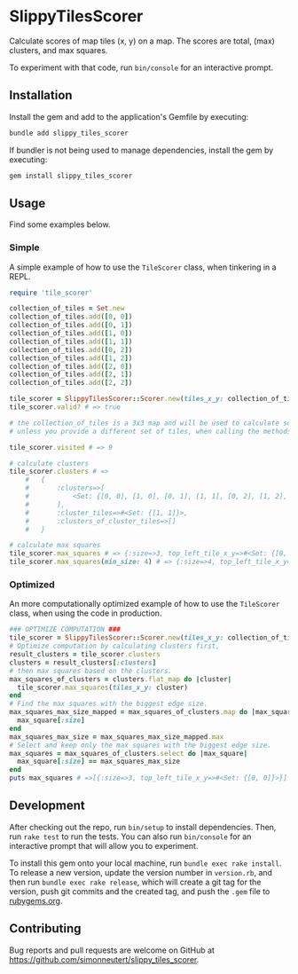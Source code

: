 # SlippyTilesScorer

Calculate scores of map tiles (x, y) on a map. The scores are total, (max)
clusters, and max squares.

To experiment with that code, run `bin/console` for an interactive prompt.

## Installation

Install the gem and add to the application's Gemfile by executing:

```bash
bundle add slippy_tiles_scorer
```

If bundler is not being used to manage dependencies, install the gem by executing:

```bash
gem install slippy_tiles_scorer
```

## Usage

Find some examples below.

### Simple

A simple example of how to use the `TileScorer` class, when tinkering in a REPL.

```ruby
require 'tile_scorer'

collection_of_tiles = Set.new
collection_of_tiles.add([0, 0])
collection_of_tiles.add([0, 1])
collection_of_tiles.add([1, 0])
collection_of_tiles.add([1, 1])
collection_of_tiles.add([0, 2])
collection_of_tiles.add([1, 2])
collection_of_tiles.add([2, 0])
collection_of_tiles.add([2, 1])
collection_of_tiles.add([2, 2])

tile_scorer = SlippyTilesScorer::Scorer.new(tiles_x_y: collection_of_tiles)
tile_scorer.valid? # => true

# the collection_of_tiles is a 3x3 map and will be used to calculate scores,
# unless you provide a different set of tiles, when calling the methods.

tile_scorer.visited # => 9

# calculate clusters
tile_scorer.clusters # => 
    #   {
    #       :clusters=>[
    #           <Set: {[0, 0], [1, 0], [0, 1], [1, 1], [0, 2], [1, 2], [2, 2], [2, 1], [2, 0]}>
    #       ],
    #       :cluster_tiles=>#<Set: {[1, 1]}>,
    #       :clusters_of_cluster_tiles=>[]
    #   }

# calculate max squares
tile_scorer.max_squares # => {:size=>3, top_left_tile_x_y=>#<Set: {[0, 0]}>}
tile_scorer.max_squares(min_size: 4) # => {:size=>4, top_left_tile_x_y=>#<Set: {}>}
```

### Optimized

An more computationally optimized example of how to use the `TileScorer` class, when using the code in production.

```ruby
### OPTIMIZE COMPUTATION ###
tile_scorer = SlippyTilesScorer::Scorer.new(tiles_x_y: collection_of_tiles)
# Optimize computation by calculating clusters first,
result_clusters = tile_scorer.clusters
clusters = result_clusters[:clusters]
# then max squares based on the clusters.
max_squares_of_clusters = clusters.flat_map do |cluster|
  tile_scorer.max_squares(tiles_x_y: cluster)
end
# Find the max squares with the biggest edge size.
max_squares_max_size_mapped = max_squares_of_clusters.map do |max_square| 
  max_square[:size]
end
max_squares_max_size = max_squares_max_size_mapped.max
# Select and keep only the max squares with the biggest edge size.
max_squares = max_squares_of_clusters.select do |max_square|
  max_square[:size] == max_squares_max_size
end
puts max_squares # =>[{:size=>3, top_left_tile_x_y=>#<Set: {[0, 0]}>}]
```

## Development

After checking out the repo, run `bin/setup` to install dependencies. Then, run `rake test` to run the tests. You can also run `bin/console` for an interactive prompt that will allow you to experiment.

To install this gem onto your local machine, run `bundle exec rake install`. To release a new version, update the version number in `version.rb`, and then run `bundle exec rake release`, which will create a git tag for the version, push git commits and the created tag, and push the `.gem` file to [rubygems.org](https://rubygems.org).

## Contributing

Bug reports and pull requests are welcome on GitHub at https://github.com/simonneutert/slippy_tiles_scorer.
